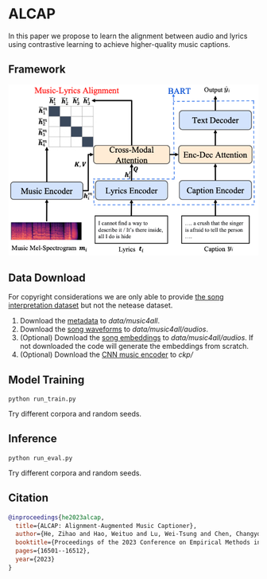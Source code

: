 # ALCAP
In this paper we propose to learn the alignment between audio and lyrics using contrastive learning to achieve higher-quality music captions.

## Framework

<img src="alcap.png" width="600">


## Data Download
For copyright considerations we are only able to provide [the song interpretation dataset](https://zenodo.org/records/6519264) but not the netease dataset.
1. Download the [metadata](https://drive.google.com/file/d/1N4X3P_iGEV-qXiOIhEU2wstiT-fodj0b/view?usp=sharing) to *data/music4all*.
2. Download the [song waveforms](https://drive.google.com/file/d/1N4J1pJZ284j9Pgi48uQxUoRWrJfwggCK/view?usp=sharing) to *data/music4all/audios*.
3. (Optional) Download the [song embeddings](https://drive.google.com/file/d/1N2GliV3BpiuW3y2ea_Oi84JB25OBi47S/view?usp=sharing) to *data/music4all/audios*. If not downloaded the code will generate the embeddings from scratch.
4. (Optional) Download the [CNN music encoder](https://drive.google.com/file/d/1mte7J63wOQPxG0jRu8dS9SQInOWMNUz6/view?usp=sharing) to *ckp/*

## Model Training
```angular2html
python run_train.py
```
Try different corpora and random seeds.


## Inference
```angular2html
python run_eval.py
```
Try different corpora and random seeds.


## Citation
```bibtex
@inproceedings{he2023alcap,
  title={ALCAP: Alignment-Augmented Music Captioner},
  author={He, Zihao and Hao, Weituo and Lu, Wei-Tsung and Chen, Changyou and Lerman, Kristina and Song, Xuchen},
  booktitle={Proceedings of the 2023 Conference on Empirical Methods in Natural Language Processing},
  pages={16501--16512},
  year={2023}
}
```